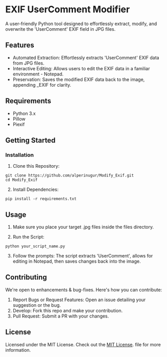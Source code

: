 # EXIF UserComment Modifier

A user-friendly Python tool designed to effortlessly extract, modify, and overwrite the 'UserComment' EXIF field in JPG files.

## Features
* Automated Extraction: Effortlessly extracts 'UserComment' EXIF data from JPG files.
* Interactive Editing: Allows users to edit the EXIF data in a familiar environment - Notepad.
* Preservation: Saves the modified EXIF data back to the image, appending _EXIF for clarity.

## Requirements
* Python 3.x
* Pillow
* Piexif

## Getting Started
### Installation
1. Clone this Repository:

```
git clone https://github.com/alperinugur/Modify_Exif.git
cd Modify_Exif
```

2. Install Dependencies:

```
pip install -r requirements.txt
```

## Usage

1. Make sure you place your target .jpg files inside the files directory.

2. Run the Script:
```
python your_script_name.py
```

3. Follow the prompts: The script extracts 'UserComment', allows for editing in Notepad, then saves changes back into the image.

## Contributing

We're open to enhancements & bug-fixes. Here's how you can contribute:

1. Report Bugs or Request Features: Open an issue detailing your suggestion or the bug.
2. Develop: Fork this repo and make your contribution.
3. Pull Request: Submit a PR with your changes.

## License

Licensed under the MIT License. Check out the  [MIT License](https://opensource.org/licenses/MIT). file for more information.
